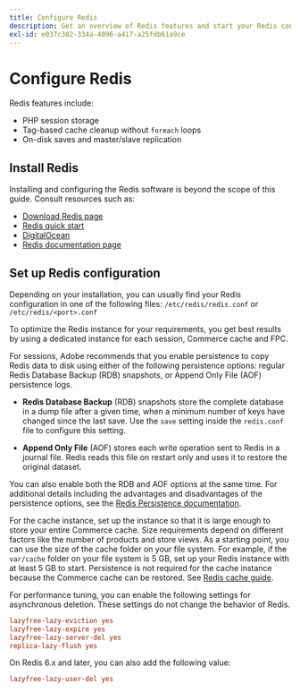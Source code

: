 ```yaml
---
title: Configure Redis
description: Get an overview of Redis features and start your Redis configuration.
exl-id: e037c382-334a-4096-a417-a25fdb61a9ce
---
```

# Configure Redis

Redis features include:

- PHP session storage
- Tag-based cache cleanup without `foreach` loops
- On-disk saves and master/slave replication

## Install Redis

Installing and configuring the Redis software is beyond the scope of this guide. Consult resources such as:

- [Download Redis page](https://redis.io/download)
- [Redis quick start](https://redis.io/docs/getting-started/)
- [DigitalOcean](https://www.digitalocean.com/community/tutorials/how-to-install-and-use-redis)
- [Redis documentation page](https://redis.io/docs)

## Set up Redis configuration

Depending on your installation, you can usually find your Redis configuration in one of the following files: `/etc/redis/redis.conf` or `/etc/redis/<port>.conf`

To optimize the Redis instance for your requirements, you get best results by using a dedicated instance for each session, Commerce cache and FPC.

For sessions, Adobe recommends that you enable persistence to copy Redis data to disk using either of the following persistence options: regular Redis Database Backup (RDB) snapshots, or Append Only File (AOF) persistence logs.

- **Redis Database Backup** (RDB) snapshots store the complete database in a dump file after a given time, when a minimum number of keys have changed since the last save. Use the `save` setting inside the `redis.conf` file to configure this setting.

- **Append Only File** (AOF) stores each write operation sent to Redis in a journal file. Redis reads this file on restart only and uses it to restore the original dataset.

You can also enable both the RDB and AOF options at the same time. For additional details including the advantages and disadvantages of the persistence options, see the [Redis Persistence documentation](https://redis.io/topics/persistence).

For the cache instance, set up the instance so that it is large enough to store your entire Commerce cache. Size requirements depend on different factors like the number of products and store views. As a starting point, you can use the size of the cache folder on your file system. For example, if the `var/cache` folder on your file system is 5 GB, set up your Redis instance with at least 5 GB to start. Persistence is not required for the cache instance because the Commerce cache can be restored. See [Redis cache guide](https://redis.io/docs/manual/eviction/).

For performance tuning, you can enable the following settings for asynchronous deletion. These settings do not change the behavior of Redis.

```ini
lazyfree-lazy-eviction yes
lazyfree-lazy-expire yes
lazyfree-lazy-server-del yes
replica-lazy-flush yes
```

On Redis 6.x and later, you can also add the following value:

```ini
lazyfree-lazy-user-del yes
```
